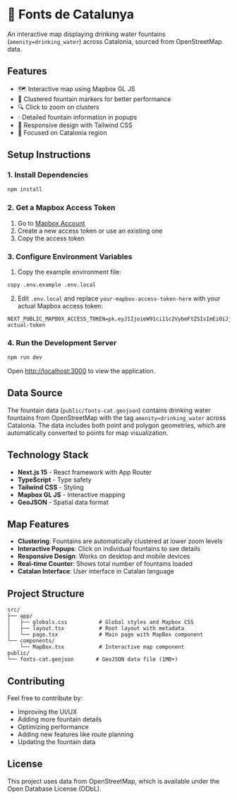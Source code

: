 # 🚰 Fonts de Catalunya

An interactive map displaying drinking water fountains (`amenity=drinking_water`) across Catalonia, sourced from OpenStreetMap data.

## Features

- 🗺️ Interactive map using Mapbox GL JS
- 📍 Clustered fountain markers for better performance
- 🔍 Click to zoom on clusters
- 💧 Detailed fountain information in popups
- 📱 Responsive design with Tailwind CSS
- 🎯 Focused on Catalonia region

## Setup Instructions

### 1. Install Dependencies

```bash
npm install
```

### 2. Get a Mapbox Access Token

1. Go to [Mapbox Account](https://account.mapbox.com/access-tokens/)
2. Create a new access token or use an existing one
3. Copy the access token

### 3. Configure Environment Variables

1. Copy the example environment file:
```bash
copy .env.example .env.local
```

2. Edit `.env.local` and replace `your-mapbox-access-token-here` with your actual Mapbox access token:
```
NEXT_PUBLIC_MAPBOX_ACCESS_TOKEN=pk.eyJ1IjoieW91ci11c2VybmFtZSIsImEiOiJjbGthYmNkZWYifQ.your-actual-token
```

### 4. Run the Development Server

```bash
npm run dev
```

Open [http://localhost:3000](http://localhost:3000) to view the application.

## Data Source

The fountain data (`public/fonts-cat.geojson`) contains drinking water fountains from OpenStreetMap with the tag `amenity=drinking_water` across Catalonia. The data includes both point and polygon geometries, which are automatically converted to points for map visualization.

## Technology Stack

- **Next.js 15** - React framework with App Router
- **TypeScript** - Type safety
- **Tailwind CSS** - Styling
- **Mapbox GL JS** - Interactive mapping
- **GeoJSON** - Spatial data format

## Map Features

- **Clustering**: Fountains are automatically clustered at lower zoom levels
- **Interactive Popups**: Click on individual fountains to see details
- **Responsive Design**: Works on desktop and mobile devices
- **Real-time Counter**: Shows total number of fountains loaded
- **Catalan Interface**: User interface in Catalan language

## Project Structure

```
src/
├── app/
│   ├── globals.css          # Global styles and Mapbox CSS
│   ├── layout.tsx           # Root layout with metadata
│   └── page.tsx             # Main page with MapBox component
└── components/
    └── MapBox.tsx           # Interactive map component
public/
└── fonts-cat.geojson       # GeoJSON data file (1MB+)
```

## Contributing

Feel free to contribute by:
- Improving the UI/UX
- Adding more fountain details
- Optimizing performance
- Adding new features like route planning
- Updating the fountain data

## License

This project uses data from OpenStreetMap, which is available under the Open Database License (ODbL).
